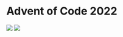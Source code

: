 Advent of Code 2022
===================

![](https://img.shields.io/badge/stars%20⭐-16-yellow) ![](https://img.shields.io/badge/days%20completed-8-red)